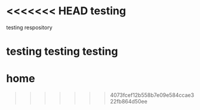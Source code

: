 <<<<<<< HEAD
testing
=======

testing respository

testing testing testing
=======
home
====
>>>>>>> 4073fcef12b558b7e09e584ccae322fb864d50ee
